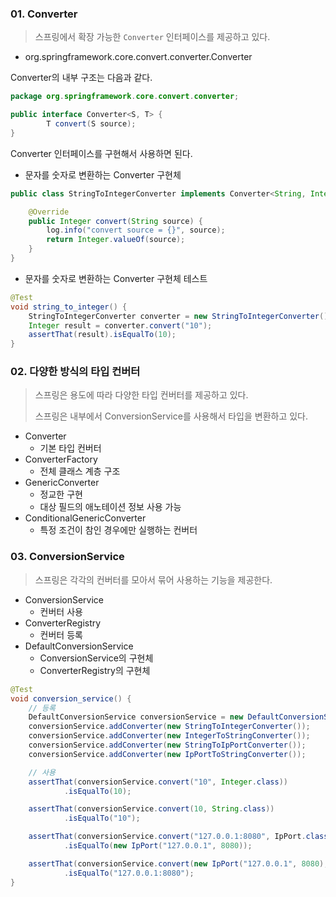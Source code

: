 
### 01. Converter

> 스프링에서 확장 가능한 `Converter` 인터페이스를 제공하고 있다.
- org.springframework.core.convert.converter.Converter

Converter의 내부 구조는 다음과 같다.

```java
package org.springframework.core.convert.converter;

public interface Converter<S, T> {
        T convert(S source);
}
```

Converter 인터페이스를 구현해서 사용하면 된다.

- 문자를 숫자로 변환하는 Converter 구현체

```java
public class StringToIntegerConverter implements Converter<String, Integer> {

    @Override
    public Integer convert(String source) {
        log.info("convert source = {}", source);
        return Integer.valueOf(source);
    }
}
```
- 문자를 숫자로 변환하는 Converter 구현체 테스트
```java
@Test
void string_to_integer() {
    StringToIntegerConverter converter = new StringToIntegerConverter();
    Integer result = converter.convert("10");
    assertThat(result).isEqualTo(10);
}
```

### 02. 다양한 방식의 타입 컨버터

> 스프링은 용도에 따라 다양한 타입 컨버터를 제공하고 있다.
> 
> 스프링은 내부에서 ConversionService를 사용해서 타입을 변환하고 있다.

- Converter
  - 기본 타입 컨버터
- ConverterFactory
  - 전체 클래스 계층 구조
- GenericConverter
  - 정교한 구현
  - 대상 필드의 애노테이션 정보 사용 가능
- ConditionalGenericConverter
  - 특정 조건이 참인 경우에만 실행하는 컨버터

### 03. ConversionService

> 스프링은 각각의 컨버터를 모아서 묶어 사용하는 기능을 제공한다.

- ConversionService
  - 컨버터 사용
- ConverterRegistry
  - 컨버터 등록
- DefaultConversionService
  - ConversionService의 구현체
  - ConverterRegistry의 구현체

```java
@Test
void conversion_service() {
    // 등록
    DefaultConversionService conversionService = new DefaultConversionService();
    conversionService.addConverter(new StringToIntegerConverter());
    conversionService.addConverter(new IntegerToStringConverter());
    conversionService.addConverter(new StringToIpPortConverter());
    conversionService.addConverter(new IpPortToStringConverter());

    // 사용
    assertThat(conversionService.convert("10", Integer.class))
            .isEqualTo(10);

    assertThat(conversionService.convert(10, String.class))
            .isEqualTo("10");

    assertThat(conversionService.convert("127.0.0.1:8080", IpPort.class))
            .isEqualTo(new IpPort("127.0.0.1", 8080));

    assertThat(conversionService.convert(new IpPort("127.0.0.1", 8080), String.class))
            .isEqualTo("127.0.0.1:8080");
}
```

